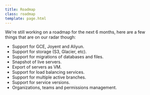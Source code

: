 ```yaml
---
title: Roadmap
class: roadmap
template: page.html
---
```


We're still working on a roadmap for the next 6 months, here are a few things that are on our radar though:

- Support for GCE, Joyent and Aliyun.
- Support for storage (S3, Glacier, etc).
- Support for migrations of databases and files.
- Snapshot of live servers.
- Export of servers as VM.
- Support for load balancing services.
- Support for multiple active branches.
- Support for service versions.
- Organizations, teams and permissions management.
